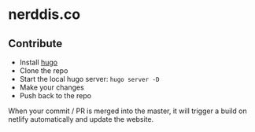 # nerddis.co

## Contribute

* Install [hugo](https://gohugo.io/getting-started/installing/)
* Clone the repo
* Start the local hugo server: `hugo server -D`
* Make your changes
* Push back to the repo

When your commit / PR is merged into the master, it will trigger a build on netlify automatically and update the website. 